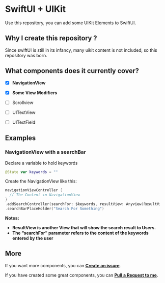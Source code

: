 SwiftUI + UIKit
=======


Use this repository, you can add some UIKit Elements to SwiftUI.



Why I create this repository ?
------------------------------

Since swiftUI is still in its infancy, many uikit content is not included, so this repository was born.



What components does it currently cover?
---------------------------------------------

- [x] **NavigationView**

- [x] **Some View Modifiers**

- [ ] Scrollview

- [ ] UITextView

- [ ] UITextField

  

Examples
-----------

### **NavigationView with a searchBar**

Declare a variable to hold keywords

```swift
@State var keywords = ""
```
Create the NavigationView like this:

```swift
navigationViewController {
  // The Content in NavigationView
}
.addSearchController(searchFor: $keywords, resultView: Anyview(ResultView))
.searchBarPlaceHolder("Search For Something")
```

**Notes:** 

- **ResultView is another View that will show the search result to Users.**
- **The “searchFor” parameter refers to the content of the keywords entered by the user**


More
--------

If you want more components, you can [**Create an issure**](https://github.com/LiYanan2004/SwiftUIKit/issues/new).

If you have created some great components, you can [**Pull a Request to me**](https://github.com/LiYanan2004/SwiftUIKit/pulls).
